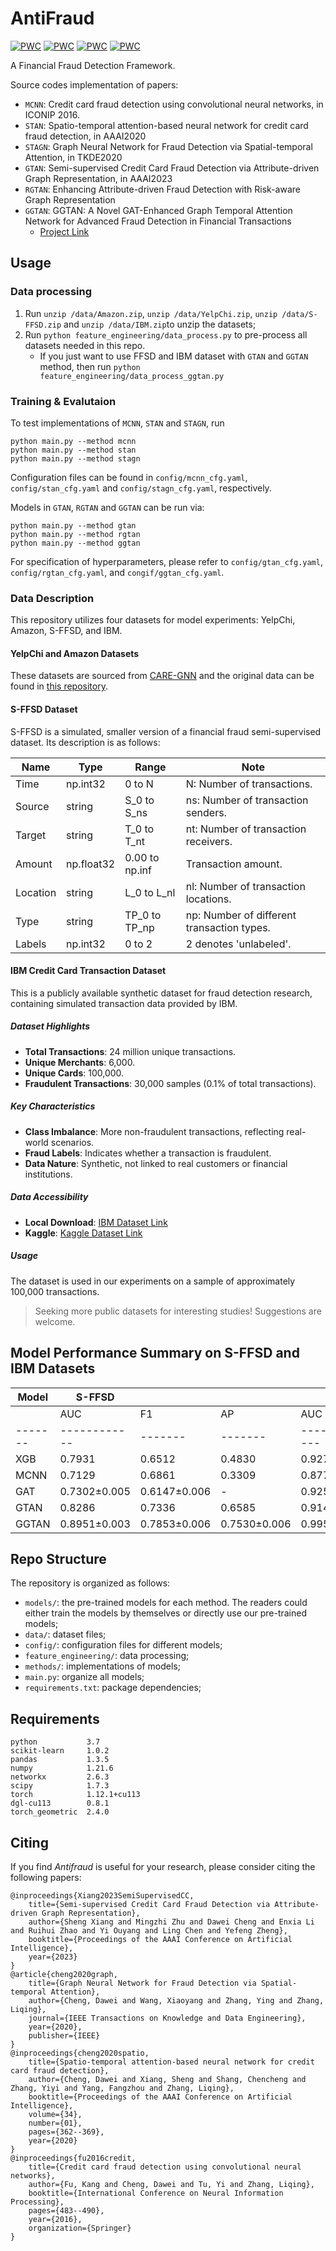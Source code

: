 # AntiFraud
[![PWC](https://img.shields.io/endpoint.svg?url=https://paperswithcode.com/badge/semi-supervised-credit-card-fraud-detection/fraud-detection-on-amazon-fraud)](https://paperswithcode.com/sota/fraud-detection-on-amazon-fraud?p=semi-supervised-credit-card-fraud-detection)
[![PWC](https://img.shields.io/endpoint.svg?url=https://paperswithcode.com/badge/semi-supervised-credit-card-fraud-detection/node-classification-on-amazon-fraud)](https://paperswithcode.com/sota/node-classification-on-amazon-fraud?p=semi-supervised-credit-card-fraud-detection)
[![PWC](https://img.shields.io/endpoint.svg?url=https://paperswithcode.com/badge/semi-supervised-credit-card-fraud-detection/fraud-detection-on-yelp-fraud)](https://paperswithcode.com/sota/fraud-detection-on-yelp-fraud?p=semi-supervised-credit-card-fraud-detection)
[![PWC](https://img.shields.io/endpoint.svg?url=https://paperswithcode.com/badge/semi-supervised-credit-card-fraud-detection/node-classification-on-yelpchi)](https://paperswithcode.com/sota/node-classification-on-yelpchi?p=semi-supervised-credit-card-fraud-detection)

A Financial Fraud Detection Framework.

Source codes implementation of papers:
- `MCNN`: Credit card fraud detection using convolutional neural networks, in ICONIP 2016. 
- `STAN`: Spatio-temporal attention-based neural network for credit card fraud detection, in AAAI2020
- `STAGN`: Graph Neural Network for Fraud Detection via Spatial-temporal Attention, in TKDE2020
- `GTAN`: Semi-supervised Credit Card Fraud Detection via Attribute-driven Graph Representation, in AAAI2023
- `RGTAN`: Enhancing Attribute-driven Fraud Detection with Risk-aware Graph Representation
- `GGTAN`: GGTAN: A Novel GAT-Enhanced Graph Temporal Attention Network for Advanced Fraud Detection in Financial Transactions
	- [Project Link](https://drive.google.com/file/d/1P_loGSXID4GVcWVcSwu6gA3n2Bqn8ElX/view?usp=sharing)



## Usage

### Data processing
1. Run `unzip /data/Amazon.zip`, `unzip /data/YelpChi.zip`, `unzip /data/S-FFSD.zip` and `unzip /data/IBM.zip`to unzip the datasets; 
2. Run `python feature_engineering/data_process.py` to pre-process all datasets needed in this repo.
	* If you just want to use FFSD and IBM dataset with `GTAN` and `GGTAN` method, then run `python feature_engineering/data_process_ggtan.py`



### Training & Evalutaion

To test implementations of `MCNN`, `STAN` and `STAGN`, run
```
python main.py --method mcnn
python main.py --method stan
python main.py --method stagn
```
Configuration files can be found in `config/mcnn_cfg.yaml`, `config/stan_cfg.yaml` and `config/stagn_cfg.yaml`, respectively.

Models in `GTAN`, `RGTAN` and `GGTAN` can be run via:
```
python main.py --method gtan
python main.py --method rgtan
python main.py --method ggtan
```
For specification of hyperparameters, please refer to `config/gtan_cfg.yaml`, `config/rgtan_cfg.yaml`, and `congif/ggtan_cfg.yaml`.


### Data Description

This repository utilizes four datasets for model experiments: YelpChi, Amazon, S-FFSD, and IBM.

#### YelpChi and Amazon Datasets
These datasets are sourced from [CARE-GNN](https://dl.acm.org/doi/abs/10.1145/3340531.3411903) and the original data can be found in [this repository](https://github.com/YingtongDou/CARE-GNN/tree/master/data).

#### S-FFSD Dataset
S-FFSD is a simulated, smaller version of a financial fraud semi-supervised dataset. Its description is as follows:

| Name     | Type       | Range                  | Note                                    |
|----------|------------|------------------------|-----------------------------------------|
| Time     | np.int32   | 0 to N                 | N: Number of transactions.              |
| Source   | string     | S_0 to S_ns            | ns: Number of transaction senders.      |
| Target   | string     | T_0 to T_nt            | nt: Number of transaction receivers.    |
| Amount   | np.float32 | 0.00 to np.inf         | Transaction amount.                     |
| Location | string     | L_0 to L_nl            | nl: Number of transaction locations.    |
| Type     | string     | TP_0 to TP_np          | np: Number of different transaction types. |
| Labels   | np.int32   | 0 to 2                 | 2 denotes 'unlabeled'.                  |

#### IBM Credit Card Transaction Dataset
This is a publicly available synthetic dataset for fraud detection research, containing simulated transaction data provided by IBM.

##### Dataset Highlights
- **Total Transactions**: 24 million unique transactions.
- **Unique Merchants**: 6,000.
- **Unique Cards**: 100,000.
- **Fraudulent Transactions**: 30,000 samples (0.1% of total transactions).

##### Key Characteristics
- **Class Imbalance**: More non-fraudulent transactions, reflecting real-world scenarios.
- **Fraud Labels**: Indicates whether a transaction is fraudulent.
- **Data Nature**: Synthetic, not linked to real customers or financial institutions.

##### Data Accessibility
- **Local Download**: [IBM Dataset Link](https://ibm.ent.box.com/v/tabformer-data)
- **Kaggle**: [Kaggle Dataset Link](https://www.kaggle.com/datasets/ealtman2019/credit-card-transactions)

##### Usage
The dataset is used in our experiments on a sample of approximately 100,000 transactions.

> Seeking more public datasets for interesting studies! Suggestions are welcome.

<!--## Test Result

The performance of five models tested on three datasets are listed as follows:
| |YelpChi| | |Amazon| | |S-FFSD| | |
|:----|:----|:----|:----|:----|:----|:----|:----|:----|:----|
| |AUC|F1|AP|AUC|F1|AP|AUC|F1|AP|
|MCNN||- | -| -| -| -|0.7129|0.6861|0.3309|
|STAN|- |- | -| -| -| -|0.7422|0.6698|0.3324|
|STAGN|- |- | -| -| -| -|0.7659|0.6852|0.3599|
|GTAN|0.9241|0.7988|0.7513|0.9630|0.9213|0.8838|0.8286|0.7336|0.6585|
|RGTAN|0.9498|0.8492|0.8241|0.9750|0.9200|0.8926|0.8461|0.7513|0.6939|
-->

## Model Performance Summary on S-FFSD and IBM Datasets

| Model | S-FFSD     |       |       | IBM         |       |       |
|-------|------------|-------|-------|-------------|-------|-------|
|       | AUC        | F1    | AP    | AUC         | F1    | AP    |
|-------|------------|-------|-------|-------------|-------|-------|
| XGB   | 0.7931     | 0.6512| 0.4830| 0.9272      | 0.8941| 0.8111|
| MCNN  | 0.7129     | 0.6861| 0.3309| 0.8771±0.001| 0.7814±0.004| 0.4084±0.007|
| GAT   | 0.7302±0.005| 0.6147±0.006| - | 0.9256±0.001| 0.8325±0.025| - |
| GTAN  | 0.8286     | 0.7336| 0.6585| 0.9140±0.010| 0.6959±0.059| 0.5424±0.040|
| GGTAN | 0.8951±0.003| 0.7853±0.006| 0.7530±0.006| 0.9952±0.000| 0.9496±0.002| 0.9646±0.002|


<!--
> `MCNN`, `STAN` and `STAGN` are presently not applicable to YelpChi and Amazon datasets.
-->
## Repo Structure
The repository is organized as follows:
- `models/`: the pre-trained models for each method. The readers could either train the models by themselves or directly use our pre-trained models;
- `data/`: dataset files;
- `config/`: configuration files for different models;
- `feature_engineering/`: data processing;
- `methods/`: implementations of models;
- `main.py`: organize all models;
- `requirements.txt`: package dependencies;

    
## Requirements
```
python           3.7
scikit-learn     1.0.2
pandas           1.3.5
numpy            1.21.6
networkx         2.6.3
scipy            1.7.3
torch            1.12.1+cu113
dgl-cu113        0.8.1
torch_geometric  2.4.0
```

## Citing

If you find *Antifraud* is useful for your research, please consider citing the following papers:

    @inproceedings{Xiang2023SemiSupervisedCC,
        title={Semi-supervised Credit Card Fraud Detection via Attribute-driven Graph Representation},
        author={Sheng Xiang and Mingzhi Zhu and Dawei Cheng and Enxia Li and Ruihui Zhao and Yi Ouyang and Ling Chen and Yefeng Zheng},
        booktitle={Proceedings of the AAAI Conference on Artificial Intelligence},
        year={2023}
    }
    @article{cheng2020graph,
        title={Graph Neural Network for Fraud Detection via Spatial-temporal Attention},
        author={Cheng, Dawei and Wang, Xiaoyang and Zhang, Ying and Zhang, Liqing},
        journal={IEEE Transactions on Knowledge and Data Engineering},
        year={2020},
        publisher={IEEE}
    }
    @inproceedings{cheng2020spatio,
        title={Spatio-temporal attention-based neural network for credit card fraud detection},
        author={Cheng, Dawei and Xiang, Sheng and Shang, Chencheng and Zhang, Yiyi and Yang, Fangzhou and Zhang, Liqing},
        booktitle={Proceedings of the AAAI Conference on Artificial Intelligence},
        volume={34},
        number={01},
        pages={362--369},
        year={2020}
    }
    @inproceedings{fu2016credit,
        title={Credit card fraud detection using convolutional neural networks},
        author={Fu, Kang and Cheng, Dawei and Tu, Yi and Zhang, Liqing},
        booktitle={International Conference on Neural Information Processing},
        pages={483--490},
        year={2016},
        organization={Springer}
    }
